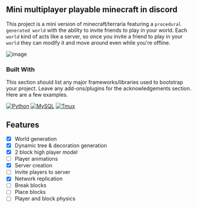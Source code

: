 ## Mini multiplayer playable minecraft in discord<br>
This project is a mini version of minecraft/terraria featuring a `procedural generated world` with the ability to invite friends to play in your world.
Each `world` kind of acts like a server, so once you invite a friend to play in your `world` they can modify it and move around even while you're offline.

![image](https://user-images.githubusercontent.com/72082960/233780883-53c56b85-ba5f-479e-be31-34c2af6273de.png)

### Built With

This section should list any major frameworks/libraries used to bootstrap your project. Leave any add-ons/plugins for the acknowledgements section. Here are a few examples.

[![Python][python]][python-url]
[![MySQL][mysql]][mysql-url]
[![Tmux][tmux]][tmux-url]

## Features
- [x] World generation
- [X] Dynamic tree & decoration generation
- [x] 2 block high player model
- [ ] Player animations
- [x] Server creation
- [ ] Invite players to server
- [x] Network replication
- [ ] Break blocks
- [ ] Place blocks
- [ ] Player and block physics

<!-- MARKDOWN LINKS & IMAGES -->
[python]: https://img.shields.io/badge/Python-3776AB?style=for-the-badge&logo=python&logoColor=white
[mysql]: https://img.shields.io/badge/MySQL-00000F?style=for-the-badge&logo=mysql&logoColor=white
[tmux]: https://img.shields.io/badge/tmux-1BB91F?style=for-the-badge&logo=tmux&logoColor=white
[tmux-url]: https://github.com/tmux/tmux/wiki
[mysql-url]: https://www.mysql.com/
[python-url]: https://www.python.org/
